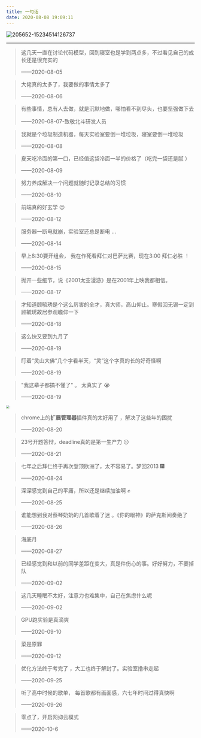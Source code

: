 ```yaml
---
title: 一句话
date: 2020-08-08 19:09:11
---
```


![205652-15234514126737](https://i.loli.net/2020/08/08/yrB2Iihda53kwFY.jpg)



------



> 这几天一直在讨论代码模型，回到寝室也是学到两点多，不过看见自己的成长还是很充实的
>
> ——2020-08-05



> 大佬真的太多了，我要做的事情太多了
>
> ——2020-08-06



> 有些事情，总有人去做，就是沉默地做，哪怕看不到尽头，也要坚强做下去 
>
> ——2020-08-07-致敬北斗研发人员



> 我就是个垃圾制造机器，每天实验室要倒一堆垃圾，寝室要倒一堆垃圾
>
> ——2020-08-08



> 夏天吃冷面的第一口，已经值这袋冷面一半的价格了（吃完一袋还是腻 ）
>
> ——2020-08-09



> 努力养成解决一个问题就随时记录总结的习惯
>
> ——2020-08-10 



> 前端真的好玄学 😐
>
> ——2020-08-12



> 服务器一断电就崩，实验室还总是断电 ... 
>
> ——2020-08-14



> 早上8:30要开组会， 我在作死看拜仁对巴萨比赛，现在3:00 拜仁必胜 ！
>
> ——2020-08-15



> 抛开一些细节，说《2001太空漫游》是在2001年上映我都相信。
>
> ——2020-08-17



> 才知道顾毓琇是个这么厉害的全才，真大师，高山仰止。寒假回无锡一定到顾毓琇故居参观瞻仰一下
>
> ——2020-08-18



> 这么快又要到九月了
>
> ——2020-08-19



> 盯着“灵山大佛”几个字看半天，“灵”这个字真的长的好奇怪啊  
>
> ——2020-08-19



> "我这辈子都搞不懂了" 。   太真实了 :sob:
>
> ——2020-08-19

<img src="https://i.loli.net/2020/08/20/K6kX5gYUbj4t8xr.png"  style="zoom:50%;" />

> chrome上的**扩展管理器**插件真的太好用了 ，解决了这些年的困扰
>
> ——2020-08-20



> 23号开题答辩，deadline真的是第一生产力 😐
>
> ——2020-08-21



> 七年之后拜仁终于再次登顶欧洲了，太不容易了。梦回2013 :fireworks:
>
> ——2020-08-24



> 深深感觉到自己的平庸，所以还是继续加油啊 :fist:
>
> ——2020-08-25



> 谁能想到我对蔡琴奶奶的几首歌着了迷 。《你的眼神》的萨克斯间奏绝了
>
> ——2020-08-26



> 海底月
>
> ——2020-08-27



> 已经感觉到和以前的同学差距在变大，真是件伤心的事。好好努力，不要掉队
>
> ——2020-09-02



> 这几天睡眠不太好，注意力也难集中，自己在焦虑什么呢
>
> ——2020-09-02



> GPU跑实验是真滴爽
>
> ——2020-09-10



> 菜是原罪
>
> ——2020-09-12



> 优化方法终于考完了 ，大工也终于解封了。实验室撸串走起
>
> ——2020-09-25



> 听了高中时候的歌单， 每首歌都有画面感，六七年时间过得真快啊 
>
> ——2020-09-26



> 零点了，开启网抑云模式
>
> ——2020-10-6




